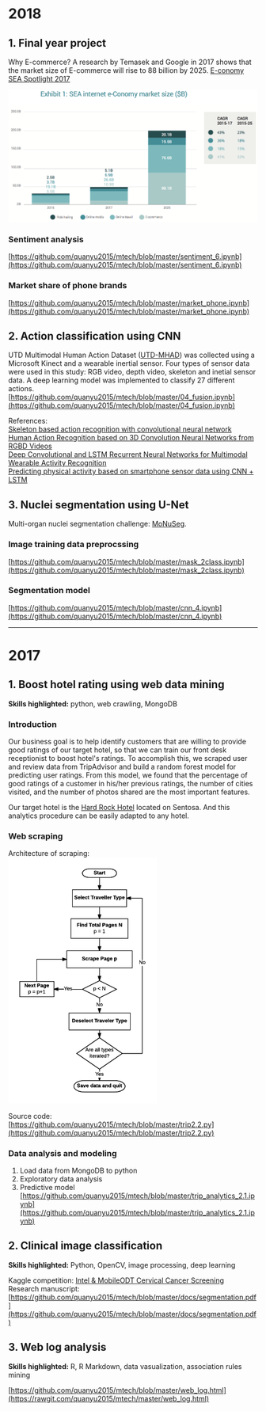 # 2018
## 1. Final year project
Why E-commerce? A research by Temasek and Google in 2017 shows that the market size of E-commerce will rise to 88 billion by 2025. [E-conomy SEA Spotlight 2017](https://www.blog.google/documents/16/Google-Temasek_e-Conomy_SEA_Spotlight_2017.pdf)   
     
<img src="/docs/market.png" width = "650">    

### Sentiment analysis
[https://github.com/quanyu2015/mtech/blob/master/sentiment_6.ipynb](https://github.com/quanyu2015/mtech/blob/master/sentiment_6.ipynb)

### Market share of phone brands
[https://github.com/quanyu2015/mtech/blob/master/market_phone.ipynb](https://github.com/quanyu2015/mtech/blob/master/market_phone.ipynb)

## 2. Action classification using CNN 
UTD Multimodal Human Action Dataset ([UTD-MHAD](http://www.utdallas.edu/~cxc123730/UTD-MHAD.html)) was collected using a Microsoft Kinect and a wearable inertial sensor. Four types of sensor data were used in this study: RGB video, depth video, skeleton and inetial sensor data. A deep learning model was implemented to classify 27 different actions.     
[https://github.com/quanyu2015/mtech/blob/master/04_fusion.ipynb](https://github.com/quanyu2015/mtech/blob/master/04_fusion.ipynb)
    
References:   
[Skeleton based action recognition with convolutional neural network](https://ieeexplore.ieee.org/document/7486569)  
[Human Action Recognition based on 3D Convolution Neural Networks from RGBD Videos](http://wscg.zcu.cz/WSCG2018/Poster/P31-full.PDF)  
[Deep Convolutional and LSTM Recurrent Neural Networks for Multimodal Wearable Activity Recognition](https://www.mdpi.com/1424-8220/16/1/115/htm)    
[Predicting physical activity based on smartphone sensor data using CNN + LSTM](https://blog.goodaudience.com/predicting-physical-activity-based-on-smartphone-sensor-data-using-cnn-lstm-9182dd13b6bc)



## 3. Nuclei segmentation using U-Net
Multi-organ nuclei segmentation challenge: [MoNuSeg](https://monuseg.grand-challenge.org/).
### Image training data preprocssing
[https://github.com/quanyu2015/mtech/blob/master/mask_2class.ipynb](https://github.com/quanyu2015/mtech/blob/master/mask_2class.ipynb)

### Segmentation model   
[https://github.com/quanyu2015/mtech/blob/master/cnn_4.ipynb](https://github.com/quanyu2015/mtech/blob/master/cnn_4.ipynb)

---  
# 2017   
## 1. Boost hotel rating using web data mining  
**Skills highlighted:** python, web crawling, MongoDB
### Introduction  
Our business goal is to help identify customers that are willing to provide good ratings of our target hotel, so that we can train our front desk receptionist to boost hotel's ratings. To accomplish this, we scraped user and review data from TripAdvisor and build a random forest model for predicting user ratings. From this model, we found that the percentage of good ratings of a customer in his/her previous ratings, the number of cities visited, and the number of photos shared are the most important features.  
  
Our target hotel is the [Hard Rock Hotel](https://www.tripadvisor.com.sg/Hotel_Review-g294264-d1447339-Reviews-Hard_Rock_Hotel_Singapore-Sentosa_Island.html) located on Sentosa. And this analytics procedure can be easily adapted to any hotel.

### Web scraping
Architecture of scraping:  
<img src="/docs/trip.png" width = "300">  
  
Source code:  
[https://github.com/quanyu2015/mtech/blob/master/trip2.2.py](https://github.com/quanyu2015/mtech/blob/master/trip2.2.py)

### Data analysis and modeling
1. Load data from MongoDB to python
2. Exploratory data analysis
3. Predictive model  
[https://github.com/quanyu2015/mtech/blob/master/trip_analytics_2.1.ipynb](https://github.com/quanyu2015/mtech/blob/master/trip_analytics_2.1.ipynb)

## 2. Clinical image classification   
**Skills highlighted:** Python, OpenCV, image processing, deep learning   

Kaggle competition: [Intel & MobileODT Cervical Cancer Screening](https://www.kaggle.com/c/intel-mobileodt-cervical-cancer-screening)  
Research manuscript:     
[https://github.com/quanyu2015/mtech/blob/master/docs/segmentation.pdf](https://github.com/quanyu2015/mtech/blob/master/docs/segmentation.pdf)   

## 3. Web log analysis
**Skills highlighted:** R, R Markdown, data vasualization, association rules mining   

[https://github.com/quanyu2015/mtech/blob/master/web_log.html](https://rawgit.com/quanyu2015/mtech/master/web_log.html)



